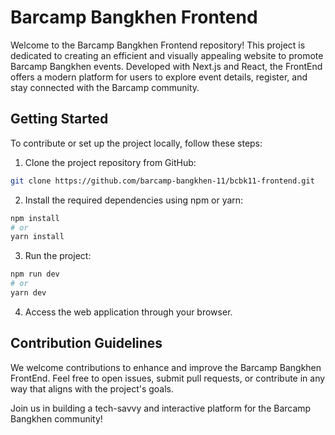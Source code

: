 # Barcamp Bangkhen Frontend

Welcome to the Barcamp Bangkhen Frontend repository! This project is dedicated to creating an efficient and visually appealing website to promote Barcamp Bangkhen events. Developed with Next.js and React, the FrontEnd offers a modern platform for users to explore event details, register, and stay connected with the Barcamp community.

## Getting Started

To contribute or set up the project locally, follow these steps:

1. Clone the project repository from GitHub:
```bash
git clone https://github.com/barcamp-bangkhen-11/bcbk11-frontend.git
```
2. Install the required dependencies using npm or yarn:
```bash
npm install
# or
yarn install
```
3. Run the project:
```bash
npm run dev
# or
yarn dev
```
4. Access the web application through your browser.

## Contribution Guidelines

We welcome contributions to enhance and improve the Barcamp Bangkhen FrontEnd. Feel free to open issues, submit pull requests, or contribute in any way that aligns with the project's goals.

Join us in building a tech-savvy and interactive platform for the Barcamp Bangkhen community!
